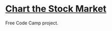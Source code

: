 # [Chart the Stock Market](https://www.freecodecamp.org/challenges/chart-the-stock-market)

Free Code Camp project.
